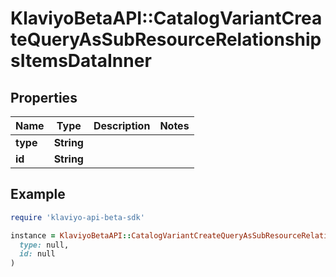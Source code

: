 # KlaviyoBetaAPI::CatalogVariantCreateQueryAsSubResourceRelationshipsItemsDataInner

## Properties

| Name | Type | Description | Notes |
| ---- | ---- | ----------- | ----- |
| **type** | **String** |  |  |
| **id** | **String** |  |  |

## Example

```ruby
require 'klaviyo-api-beta-sdk'

instance = KlaviyoBetaAPI::CatalogVariantCreateQueryAsSubResourceRelationshipsItemsDataInner.new(
  type: null,
  id: null
)
```

